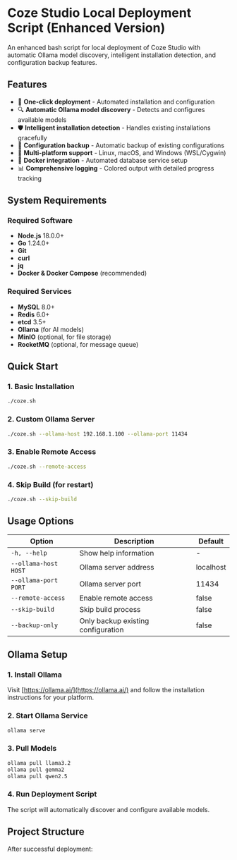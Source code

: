 # Coze Studio Local Deployment Script (Enhanced Version)

An enhanced bash script for local deployment of Coze Studio with automatic Ollama model discovery, intelligent installation detection, and configuration backup features.

## Features

- 🚀 **One-click deployment** - Automated installation and configuration
- 🔍 **Automatic Ollama model discovery** - Detects and configures available models
- 🛡️ **Intelligent installation detection** - Handles existing installations gracefully
- 💾 **Configuration backup** - Automatic backup of existing configurations
- 🔧 **Multi-platform support** - Linux, macOS, and Windows (WSL/Cygwin)
- 🐳 **Docker integration** - Automated database service setup
- 📊 **Comprehensive logging** - Colored output with detailed progress tracking

## System Requirements

### Required Software

- **Node.js** 18.0.0+
- **Go** 1.24.0+
- **Git**
- **curl**
- **jq**
- **Docker & Docker Compose** (recommended)

### Required Services

- **MySQL** 8.0+
- **Redis** 6.0+
- **etcd** 3.5+
- **Ollama** (for AI models)
- **MinIO** (optional, for file storage)
- **RocketMQ** (optional, for message queue)

## Quick Start

### 1. Basic Installation

```bash
./coze.sh
```

### 2. Custom Ollama Server

```bash
./coze.sh --ollama-host 192.168.1.100 --ollama-port 11434
```

### 3. Enable Remote Access

```bash
./coze.sh --remote-access
```

### 4. Skip Build (for restart)

```bash
./coze.sh --skip-build
```

## Usage Options

| Option                 | Description                        | Default   |
| ---------------------- | ---------------------------------- | --------- |
| `-h, --help`         | Show help information              | -         |
| `--ollama-host HOST` | Ollama server address              | localhost |
| `--ollama-port PORT` | Ollama server port                 | 11434     |
| `--remote-access`    | Enable remote access               | false     |
| `--skip-build`       | Skip build process                 | false     |
| `--backup-only`      | Only backup existing configuration | false     |

## Ollama Setup

### 1. Install Ollama

Visit [https://ollama.ai/](https://ollama.ai/) and follow the installation instructions for your platform.

### 2. Start Ollama Service

```bash
ollama serve
```

### 3. Pull Models

```bash
ollama pull llama3.2
ollama pull gemma2
ollama pull qwen2.5
```

### 4. Run Deployment Script

The script will automatically discover and configure available models.

## Project Structure

After successful deployment:
